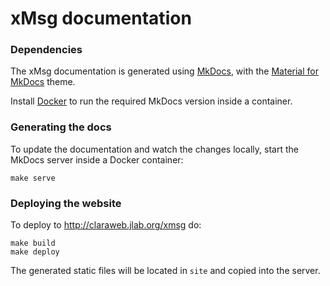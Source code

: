 # xMsg documentation

### Dependencies

The xMsg documentation is generated using [MkDocs](https://www.mkdocs.org/),
with the [Material for MkDocs](https://squidfunk.github.io/mkdocs-material) theme.

Install [Docker](https://docs.docker.com/engine/installation/) to run
the required MkDocs version inside a container.

### Generating the docs

To update the documentation and watch the changes locally, start the MkDocs
server inside a Docker container:

    make serve


### Deploying the website

To deploy to <http://claraweb.jlab.org/xmsg> do:

    make build
    make deploy

The generated static files will be located in `site`
and copied into the server.
